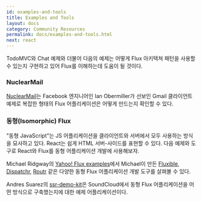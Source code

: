 ```yaml
---
id: examples-and-tools
title: Examples and Tools
layout: docs
category: Community Resources
permalink: docs/examples-and-tools.html
next: react
---
```


TodoMVC와 Chat 예제와 더불어 다음의 예제는 어떻게 Flux 아키텍쳐 패턴을 사용할 수 있는지 구현하고 있어 Flux를 이해하는데 도움이 될 것이다.

### NuclearMail

[NuclearMail](https://github.com/ianobermiller/nuclearmail)는 Facebook 엔지니어인 Ian Obermiller가 선보인 Gmail 클라이언트 예제로 복잡한 형태의 Flux 어플리케이션은 어떻게 만드는지 확인할 수 있다.

### 동형(Isomorphic) Flux

"동형 JavaScript"는 JS 어플리케이션을 클라이언트와 서버에서 모두 사용하는 방식을 묘사하고 있다. React는 쉽게 HTML 서버-사이드를 표현할 수 있다. 다음 예제와 도구로 React와 Flux를 동형 어플리케이션 개발에 사용해보자.

Michael Ridgway의 [Yahoo! Flux examples](https://github.com/yahoo/flux-examples)에서 Michael이 만든 [Fluxible](https://github.com/yahoo/fluxible), [Dispatchr](https://github.com/yahoo/dispatchr), [Routr](https://github.com/yahoo/routr) 같은 다양한 동형 Flux 어플리케이션 개발 도구를 살펴볼 수 있다. 

Andres Suarez의 [ssr-demo-kit](https://github.com/zertosh/ssr-demo-kit)은 SoundCloud에서 동형 Flux 어플리케이션을 어떤 방식으로 구축했는지에 대한 예제 어플리케이션이다.
